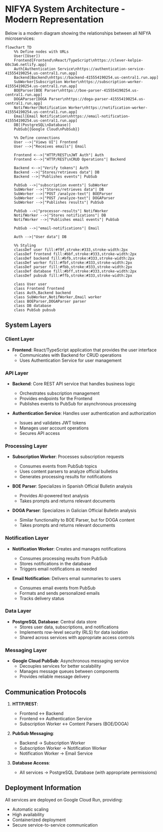 # NIFYA System Architecture - Modern Representation

Below is a modern diagram showing the relationships between all NIFYA microservices:

```mermaid
flowchart TD
    %% Define nodes with URLs
    User([User])
    Frontend[Frontend\nReact/TypeScript\nhttps://clever-kelpie-60c3a6.netlify.app]
    Auth[Authentication Service\nhttps://authentication-service-415554190254.us-central1.run.app]
    Backend[Backend\nhttps://backend-415554190254.us-central1.run.app]
    SubWorker[Subscription Worker\nhttps://subscription-worker-415554190254.us-central1.run.app]
    BOEParser[BOE Parser\nhttps://boe-parser-415554190254.us-central1.run.app]
    DOGAParser[DOGA Parser\nhttps://doga-parser-415554190254.us-central1.run.app]
    NotifWorker[Notification Worker\nhttps://notification-worker-415554190254.us-central1.run.app]
    Email[Email Notification\nhttps://email-notification-415554190254.us-central1.run.app]
    DB[(PostgreSQL\nDatabase)]
    PubSub{{Google Cloud\nPubSub}}

    %% Define connections
    User -->|"Views UI"| Frontend
    User -->|"Receives emails"| Email
    
    Frontend <-->|"HTTP/REST\nJWT Auth"| Auth
    Frontend <-->|"HTTP/REST\nCRUD Operations"| Backend
    
    Backend <-->|"Verify tokens"| Auth
    Backend -->|"Stores/retrieves data"| DB
    Backend -->|"Publishes events"| PubSub
    
    PubSub -->|"subscription events"| SubWorker
    SubWorker -->|"Stores/retrieves data"| DB
    SubWorker -->|"POST /analyze-text"| BOEParser
    SubWorker -->|"POST /analyze-text"| DOGAParser
    SubWorker -->|"Publishes results"| PubSub
    
    PubSub -->|"processor-results"| NotifWorker
    NotifWorker -->|"Stores notifications"| DB
    NotifWorker -->|"Publishes email events"| PubSub
    
    PubSub -->|"email-notifications"| Email
    
    Auth -->|"User data"| DB
    
    %% Styling
    classDef user fill:#f9f,stroke:#333,stroke-width:2px
    classDef frontend fill:#bbf,stroke:#333,stroke-width:2px
    classDef backend fill:#bfb,stroke:#333,stroke-width:2px
    classDef worker fill:#fbf,stroke:#333,stroke-width:2px
    classDef parser fill:#fbb,stroke:#333,stroke-width:2px
    classDef database fill:#bff,stroke:#333,stroke-width:2px
    classDef pubsub fill:#ffb,stroke:#333,stroke-width:2px
    
    class User user
    class Frontend frontend
    class Auth,Backend backend
    class SubWorker,NotifWorker,Email worker
    class BOEParser,DOGAParser parser
    class DB database
    class PubSub pubsub
```

## System Layers

### Client Layer
- **Frontend**: React/TypeScript application that provides the user interface
  - Communicates with Backend for CRUD operations
  - Uses Authentication Service for user management

### API Layer
- **Backend**: Core REST API service that handles business logic
  - Orchestrates subscription management
  - Provides endpoints for the Frontend
  - Publishes events to PubSub for asynchronous processing

- **Authentication Service**: Handles user authentication and authorization
  - Issues and validates JWT tokens
  - Manages user account operations
  - Secures API access

### Processing Layer
- **Subscription Worker**: Processes subscription requests
  - Consumes events from PubSub topics
  - Uses content parsers to analyze official bulletins
  - Generates processing results for notifications

- **BOE Parser**: Specializes in Spanish Official Bulletin analysis
  - Provides AI-powered text analysis
  - Takes prompts and returns relevant documents

- **DOGA Parser**: Specializes in Galician Official Bulletin analysis
  - Similar functionality to BOE Parser, but for DOGA content
  - Takes prompts and returns relevant documents

### Notification Layer
- **Notification Worker**: Creates and manages notifications
  - Consumes processing results from PubSub
  - Stores notifications in the database
  - Triggers email notifications as needed

- **Email Notification**: Delivers email summaries to users
  - Consumes email events from PubSub
  - Formats and sends personalized emails
  - Tracks delivery status

### Data Layer
- **PostgreSQL Database**: Central data store
  - Stores user data, subscriptions, and notifications
  - Implements row-level security (RLS) for data isolation
  - Shared across services with appropriate access controls

### Messaging Layer
- **Google Cloud PubSub**: Asynchronous messaging service
  - Decouples services for better scalability
  - Manages message queues between components
  - Provides reliable message delivery

## Communication Protocols

1. **HTTP/REST**:
   - Frontend ↔ Backend
   - Frontend ↔ Authentication Service
   - Subscription Worker ↔ Content Parsers (BOE/DOGA)

2. **PubSub Messaging**:
   - Backend → Subscription Worker
   - Subscription Worker → Notification Worker
   - Notification Worker → Email Service

3. **Database Access**:
   - All services → PostgreSQL Database (with appropriate permissions)

## Deployment Information

All services are deployed on Google Cloud Run, providing:
- Automatic scaling
- High availability
- Containerized deployment
- Secure service-to-service communication 